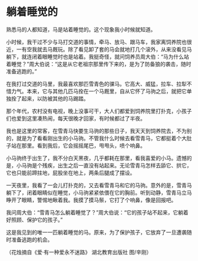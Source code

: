 # 躺着睡觉的

熟悉马的人都知道，马是站着睡觉的。这个现象我小时候就知道。 

小时候，我干过不少与马打交道的事情，牵马、放马、跟马车，我家离饲养院也很近，一有空我就去马厩玩。除了看见卸了套的马会就地打几个滚外，从来没看见马躺下，就连闭着眼睡觉时也是站着。我挺奇怪，就问饲养员周大伯：“马为什么站着睡觉？”周大伯说：“这是从它老祖宗那里传下来的，是为了防备狼的袭击，随时准备逃跑的。” 

在我打过交道的马里，我最喜欢那匹雪青色的骒马。它高大、威猛，拉车、拉犁不惜力气。本来，它与其他几匹马拴在一个马厩里，自从它怀了马驹之后，就把它单独拴了起来，以防被其他的马踢踏。 

那个年代，农村没有电视，晚上没事可干，大人们都爱到饲养院里打扑克，小孩子们也爱到这里凑热闹，每天很晚才回家，有时候都过了半夜。 

我也是这里的常客，在雪青马快要生马驹的那些日子，我天天到饲养院去，不为别的，就是为了看看刚出生的小马驹。不管我什么时候去看雪青马，它都挺着个大肚子站在那里。看到我后，它会摇摇尾巴，甩甩头，喷个响鼻。 

小马驹终于出生了，我不分白天黑夜，几乎都耗在那里，看我喜爱的小马。遗憾的是，小马驹是个残疾，出生之后一直没有站起来。无论雪青马怎样去舔它、拱它，它也只能前蹄拄地，屁股坐在地上，两条后腿成了摆设。 

一天夜里，我看了一会儿打扑克的，又去看雪青马和它的马驹。意外的是，雪青马躺下了，闭着眼睛似在睡觉，小马驹紧紧依偎在它的胸前。听到动静，雪青马立马睁开了眼睛，警惕地瞅着我。我摸了摸马鬃，它打了个响鼻，像是回报吧。 

我问周大伯：“雪青马怎么躺着睡觉了？”周大伯说：“它的孩子站不起来，它躺着好照顾、保护它的孩子。” 

这是我见到的唯一一匹躺着睡觉的马。原来，为了保护孩子，它放弃了一旦遭袭随时准备逃跑的机会。 

（花烛摘自《爱·有一种爱永不迷路》 湖北教育出版社 图/辛刚）